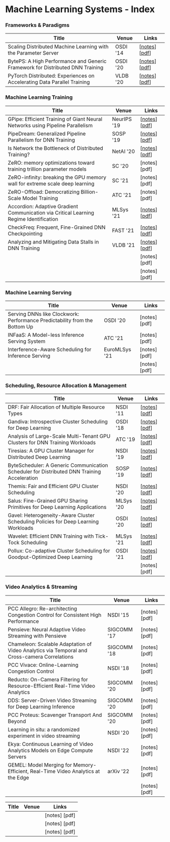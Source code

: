 # Machine Learning Systems - Index

### Frameworks & Paradigms

| Title                                                                         | Venue    | Links                                                                                                                                                      |
| ----------------------------------------------------------------------------- | -------- | ---------------------------------------------------------------------------------------------------------------------------------------------------------- |
| Scaling Distributed Machine Learning with the Parameter Server                | OSDI '14 | \[[notes](scaling-distributed-machine-learning-with-the-parameter-server.md)] \[[pdf](http://www.cs.cmu.edu/\~muli/file/parameter\_server\_osdi14.pdf)]    |
| BytePS: A High Performance and Generic Framework for Distributed DNN Training | OSDI '20 | \[[notes](byteps-a-high-performance-and-generic-framework-for-distributed-dnn-training.md)] \[[pdf](https://www.usenix.org/system/files/osdi20-jiang.pdf)] |
| PyTorch Distributed: Experiences on Accelerating Data Parallel Training       | VLDB '20 | \[[notes](pytorch-distributed-experiences-on-accelerating-data-parallel-training.md)] \[[pdf](https://arxiv.org/pdf/2006.15704.pdf)]                       |

### Machine Learning Training

| Title                                                                                  | Venue       | Links                                                                                                                                                                                                   |
| -------------------------------------------------------------------------------------- | ----------- | ------------------------------------------------------------------------------------------------------------------------------------------------------------------------------------------------------- |
| GPipe: Efficient Training of Giant Neural Networks using Pipeline Parallelism          | NeurIPS '19 | \[[notes](gpipe-efficient-training-of-giant-neural-networks-using-pipeline-parallelism.md)] \[[pdf](https://papers.nips.cc/paper/2019/file/093f65e080a295f8076b1c5722a46aa2-Paper.pdf)]                 |
| PipeDream: Generalized Pipeline Parallelism for DNN Training                           | SOSP '19    | \[[notes](pipedream-generalized-pipeline-parallelism-for-dnn-training.md)] \[[pdf](https://arxiv.org/pdf/1806.03377.pdf)]                                                                               |
| Is Network the Bottleneck of Distributed Training?                                     | NetAI '20   | \[[notes](is-network-the-bottleneck-of-distributed-training.md)] \[[pdf](https://dl.acm.org/doi/pdf/10.1145/3405671.3405810)]                                                                           |
| ZeRO: memory optimizations toward training trillion parameter models                   | SC '20      | \[notes] \[pdf]                                                                                                                                                                                         |
| ZeRO-infinity: breaking the GPU memory wall for extreme scale deep learning            | SC '21      | \[notes] \[pdf]                                                                                                                                                                                         |
| ZeRO-Offload: Democratizing Billion-Scale Model Training                               | ATC '21     | \[notes] \[pdf]                                                                                                                                                                                         |
| Accordion: Adaptive Gradient Communication via Critical Learning Regime Identification | MLSys '21   | \[[notes](accordion-adaptive-gradient-communication-via-critical-learning-regime-identification.md)] \[[pdf](https://proceedings.mlsys.org/paper/2021/file/1d7f7abc18fcb43975065399b0d1e48e-Paper.pdf)] |
| CheckFreq: Frequent, Fine-Grained DNN Checkpointing                                    | FAST '21    | \[[notes](checkfreq-frequent-fine-grained-dnn-checkpointing.md)] \[[pdf](https://www.usenix.org/system/files/fast21-mohan.pdf)]                                                                         |
| Analyzing and Mitigating Data Stalls in DNN Training                                   | VLDB '21    | \[[notes](analyzing-and-mitigating-data-stalls-in-dnn-training.md)] \[[pdf](https://www.cs.utexas.edu/\~vijay/papers/vldb21-datastalls.pdf)]                                                            |
|                                                                                        |             | \[notes] \[pdf]                                                                                                                                                                                         |
|                                                                                        |             | \[notes] \[pdf]                                                                                                                                                                                         |

### Machine Learning Serving

| Title                                                                      | Venue         | Links           |
| -------------------------------------------------------------------------- | ------------- | --------------- |
| Serving DNNs like Clockwork: Performance Predictability from the Bottom Up | OSDI '20      | \[notes] \[pdf] |
| INFaaS: A Model-less Inference Serving System                              | ATC '21       | \[notes] \[pdf] |
| Interference-Aware Scheduling for Inference Serving                        | EuroMLSys '21 | \[notes] \[pdf] |
|                                                                            |               | \[notes] \[pdf] |



### Scheduling, Resource Allocation & Management

| Title                                                                                      | Venue     | Links                                                                                                                                                                      |
| ------------------------------------------------------------------------------------------ | --------- | -------------------------------------------------------------------------------------------------------------------------------------------------------------------------- |
| DRF: Fair Allocation of Multiple Resource Types                                            | NSDI '11  | \[[notes](dominant-resource-fairness-fair-allocation-of-multiple-resource-types.md)] \[[pdf](https://cs.stanford.edu/\~matei/papers/2011/nsdi\_drf.pdf)]                   |
| Gandiva: Introspective Cluster Scheduling for Deep Learning                                | OSDI '18  | \[[notes](gandiva-introspective-cluster-scheduling-for-deep-learning.md)] \[[pdf](https://www.usenix.org/system/files/osdi18-xiao.pdf)]                                    |
| Analysis of Large-Scale Multi-Tenant GPU Clusters for DNN Training Workloads               | ATC '19   | \[[notes](analysis-of-large-scale-multi-tenant-gpu-clusters-for-dnn-training-workloads.md)] \[[pdf](https://www.usenix.org/system/files/atc19-jeon.pdf)]                   |
| Tiresias: A GPU Cluster Manager for Distributed Deep Learning                              | NSDI '19  | \[[notes](tiresias-a-gpu-cluster-manager-for-distributed-deep-learning.md)] \[[pdf](https://www.usenix.org/system/files/nsdi19-gu.pdf)]                                    |
| ByteScheduler: A Generic Communication Scheduler for Distributed DNN Training Acceleration | SOSP '19  | \[[notes](bytescheduler-a-generic-communication-scheduler-for-distributed-dnn-training-acceleration.md)] \[[pdf](https://i.cs.hku.hk/\~cwu/papers/yhpeng-sosp19.pdf)]      |
| Themis: Fair and Efficient GPU Cluster Scheduling                                          | NSDI '20  | \[[notes](themis-fair-and-efficient-gpu-cluster-scheduling.md)] \[[pdf](https://www.usenix.org/system/files/nsdi20-paper-mahajan.pdf)]                                     |
| Salus: Fine-Grained GPU Sharing Primitives for Deep Learning Applications                  | MLSys '20 | \[[notes](salus-fine-grained-gpu-sharing-primitives-for-deep-learning-applications.md)] \[[pdf](https://www.mosharaf.com/wp-content/uploads/salus-mlsys20.pdf)]            |
| Gavel: Heterogeneity-Aware Cluster Scheduling Policies for Deep Learning Workloads         | OSDI '20  | \[[notes](gavel-heterogeneity-aware-cluster-scheduling-policies-for-deep-learning-workloads.md)] \[[pdf](https://cs.stanford.edu/\~matei/papers/2020/osdi\_gavel.pdf)]     |
| Wavelet: Efficient DNN Training with Tick-Tock Scheduling                                  | MLSys '21 | \[[notes](wavelet-efficient-dnn-training-with-tick-tock-scheduling.md)] \[[pdf](https://proceedings.mlsys.org/paper/2021/file/c81e728d9d4c2f636f067f89cc14862c-Paper.pdf)] |
| Pollux: Co-adaptive Cluster Scheduling for Goodput-Optimized Deep Learning                 | OSDI '21  | \[[notes](pollux-co-adaptive-cluster-scheduling-for-goodput-optimized-deep-learning.md)] \[[pdf](https://www.pdl.cmu.edu/PDL-FTP/CloudComputing/osdi21-pollux.pdf)]        |
|                                                                                            |           | \[notes] \[pdf]                                                                                                                                                            |



### Video Analytics & Streaming



| Title                                                                                        | Venue       | Links           |
| -------------------------------------------------------------------------------------------- | ----------- | --------------- |
| PCC Allegro: Re-architecting Congestion Control for Consistent High Performance              | NSDI '15    | \[notes] \[pdf] |
| Pensieve: Neural Adaptive Video Streaming with Pensieve                                      | SIGCOMM '17 | \[notes] \[pdf] |
| Chameleon: Scalable Adaptation of Video Analytics via Temporal and Cross-camera Correlations | SIGCOMM '18 | \[notes] \[pdf] |
| PCC Vivace: Online-Learning Congestion Control                                               | NSDI '18    | \[notes] \[pdf] |
| Reducto: On-Camera Filtering for Resource-Efficient Real-Time Video Analytics                | SIGCOMM '20 | \[notes] \[pdf] |
| DDS: Server-Driven Video Streaming for Deep Learning Inference                               | SIGCOMM '20 | \[notes] \[pdf] |
| PCC Proteus: Scavenger Transport And Beyond                                                  | SIGCOMM '20 | \[notes] \[pdf] |
| Learning in situ: a randomized experiment in video streaming                                 | NSDI '20    | \[notes] \[pdf] |
| Ekya: Continuous Learning of Video Analytics Models on Edge Compute Servers                  | NSDI '22    | \[notes] \[pdf] |
| GEMEL: Model Merging for Memory-Efficient, Real-Time Video Analytics at the Edge             | arXiv '22   | \[notes] \[pdf] |
|                                                                                              |             | \[notes] \[pdf] |





| Title | Venue | Links           |
| ----- | ----- | --------------- |
|       |       | \[notes] \[pdf] |
|       |       | \[notes] \[pdf] |
|       |       | \[notes] \[pdf] |

